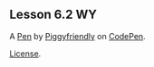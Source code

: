 Lesson 6.2 WY
-------------


A [Pen](https://codepen.io/Piggyfriendly/pen/qowRQM) by [Piggyfriendly](https://codepen.io/Piggyfriendly) on [CodePen](https://codepen.io).

[License](https://codepen.io/Piggyfriendly/pen/qowRQM/license).